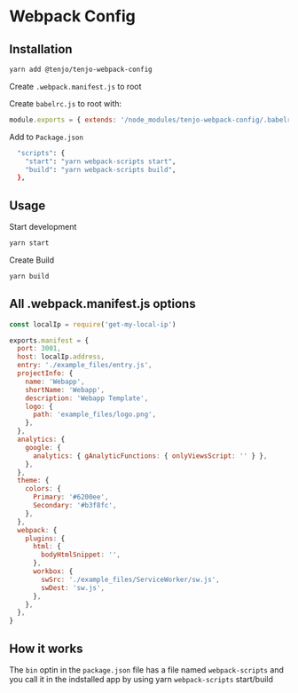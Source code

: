 # Webpack Config

## Installation

```sh
yarn add @tenjo/tenjo-webpack-config
```

Create `.webpack.manifest.js` to root

Create `babelrc.js` to root with:

```js
module.exports = { extends: '/node_modules/tenjo-webpack-config/.babelrc' }
```

Add to `Package.json`

```sh
  "scripts": {
    "start": "yarn webpack-scripts start",
    "build": "yarn webpack-scripts build",
  },
```

## Usage

Start development

```sh
yarn start
```

Create Build

```sh
yarn build
```

## All .webpack.manifest.js options

```js
const localIp = require('get-my-local-ip')

exports.manifest = {
  port: 3001,
  host: localIp.address,
  entry: './example_files/entry.js',
  projectInfo: {
    name: 'Webapp',
    shortName: 'Webapp',
    description: 'Webapp Template',
    logo: {
      path: 'example_files/logo.png',
    },
  },
  analytics: {
    google: {
      analytics: { gAnalyticFunctions: { onlyViewsScript: '' } },
    },
  },
  theme: {
    colors: {
      Primary: '#6200ee',
      Secondary: '#b3f8fc',
    },
  },
  webpack: {
    plugins: {
      html: {
        bodyHtmlSnippet: '',
      },
      workbox: {
        swSrc: './example_files/ServiceWorker/sw.js',
        swDest: 'sw.js',
      },
    },
  },
}
```

## How it works

The `bin` optin in the `package.json` file has a file named `webpack-scripts` and you call it in the indstalled app by using yarn `webpack-scripts` start/build
